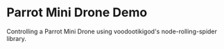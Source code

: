 # Parrot Mini Drone Demo

Controlling a Parrot Mini Drone using voodootikigod's node-rolling-spider library.

